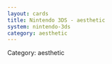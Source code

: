 ```yaml
---
layout: cards
title: Nintendo 3DS - aesthetic
system: nintendo-3ds
category: aesthetic
---
```

<div class="alert alert-secondary mb-4"><span class="i18n innerHTML-category">Category: </span><span class="i18n innerHTML-cat-aesthetic">aesthetic</span></div>
